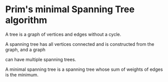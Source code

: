 # Prim's minimal Spanning Tree algorithm
  A tree is a graph of vertices and edges without a cycle.
  
  A spanning tree has all vertices connected and is constructed from the graph, and a graph
  
  can have multiple spanning trees.
  
  A minimal spanning tree is a spanning tree whose sum of weights of edges is the
  minimum.
